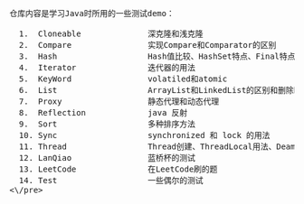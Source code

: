 <pre>
仓库内容是学习Java时所用的一些测试demo：

  1.  Cloneable              深克隆和浅克隆
  2.  Compare                实现Compare和Comparator的区别
  3.  Hash                   Hash值比较、HashSet特点、Final特点
  4.  Iterator               迭代器的用法
  5.  KeyWord                volatiled和atomic
  6.  List                   ArrayList和LinkedList的区别和删除时注意的点
  7.  Proxy                  静态代理和动态代理
  8.  Reflection             java 反射
  9.  Sort                   多种排序方法
  10. Sync                   synchronized 和 lock 的用法
  11. Thread                 Thread创建、ThreadLocal用法、Deamon守护线程 CountDownLatch和CyclicBarrier区别
  12. LanQiao                蓝桥杯的测试
  13. LeetCode               在LeetCode刷的题
  14. Test                   一些偶尔的测试
<\/pre>
